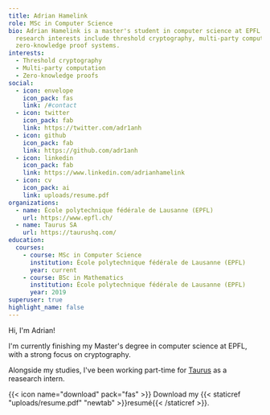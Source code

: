 ```yaml
---
title: Adrian Hamelink
role: MSc in Computer Science
bio: Adrian Hamelink is a master's student in computer science at EPFL. His
  research interests include threshold cryptography, multi-party computation and
  zero-knowledge proof systems.
interests:
  - Threshold cryptography
  - Multi-party computation
  - Zero-knowledge proofs
social:
  - icon: envelope
    icon_pack: fas
    link: /#contact
  - icon: twitter
    icon_pack: fab
    link: https://twitter.com/adr1anh
  - icon: github
    icon_pack: fab
    link: https://github.com/adr1anh
  - icon: linkedin
    icon_pack: fab
    link: https://www.linkedin.com/adrianhamelink
  - icon: cv
    icon_pack: ai
    link: uploads/resume.pdf
organizations:
  - name: École polytechnique fédérale de Lausanne (EPFL)
    url: https://www.epfl.ch/
  - name: Taurus SA
    url: https://taurushq.com/
education:
  courses:
    - course: MSc in Computer Science
      institution: École polytechnique fédérale de Lausanne (EPFL)
      year: current
    - course: BSc in Mathematics
      institution: École polytechnique fédérale de Lausanne (EPFL)
      year: 2019
superuser: true
highlight_name: false
---
```



Hi, I'm Adrian!

I'm currently finishing my Master's degree in computer science at EPFL, with a strong focus on cryptography.


Alongside my studies, I've been working part-time for [Taurus](https://www.taurushq.com/) as a reasearch intern. 

{{< icon name="download" pack="fas" >}} Download my {{< staticref "uploads/resume.pdf" "newtab" >}}resumé{{< /staticref >}}.

<!-- Adrian Hamelink is a master's student in computer science at EPFL. His research interests include threshold cryptography, multi-party computation and zero-knowledge proof systems.
Alongside his studies, he is currently working part-time as research intern for [Taurus](https://www.taurushq.com/). -->


